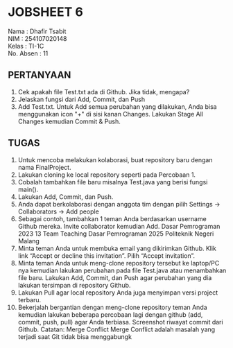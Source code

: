 # JOBSHEET 6

Nama      : Dhafir Tsabit           
NIM       : 254107020148       
Kelas     : TI-1C          
No. Absen : 11           

## PERTANYAAN 

1. Cek apakah file Test.txt ada di Github. Jika tidak, mengapa?
2. Jelaskan fungsi dari Add, Commit, dan Push
3. Add Test.txt. Untuk Add semua perubahan yang dilakukan, Anda bisa menggunakan icon
"+" di sisi kanan Changes. Lakukan Stage All Changes kemudian Commit & Push.    
    

## TUGAS  
1. Untuk mencoba melakukan kolaborasi, buat repository baru dengan nama
FinalProject<NoAbsen>.
2. Lakukan cloning ke local repository seperti pada Percobaan 1.
3. Cobalah tambahkan file baru misalnya Test.java yang berisi fungsi main().
4. Lakukan Add, Commit, dan Push.
5. Anda dapat berkolaborasi dengan anggota tim dengan pilih Settings → Collaborators →
Add people
6. Sebagai contoh, tambahkan 1 teman Anda berdasarkan username Github mereka. Invite
collaborator kemudian Add.
Dasar Pemrograman 2023
13
Team Teaching Dasar Pemrograman 2025
Politeknik Negeri Malang
7. Minta teman Anda untuk membuka email yang dikirimkan Github. Klik link “Accept or
decline this invitation”. Pilih “Accept invitation”.
8. Minta teman Anda untuk meng-clone repository tersebut ke laptop/PC nya kemudian
lakukan perubahan pada file Test.java atau menambahkan file baru. Lakukan Add,
Commit, dan Push agar perubahan yang dia lakukan tersimpan di repository Github.
9. Lakukan Pull agar local repository Anda juga menyimpan versi project terbaru.
10. Bekerjalah bergantian dengan meng-clone repository teman Anda kemudian lakukan
beberapa percobaan lagi dengan github (add, commit, push, pull) agar Anda terbiasa.
Screenshot riwayat commit dari Github.
Catatan: Merge Conflict
Merge Conflict adalah masalah yang terjadi saat Git tidak bisa menggabungk